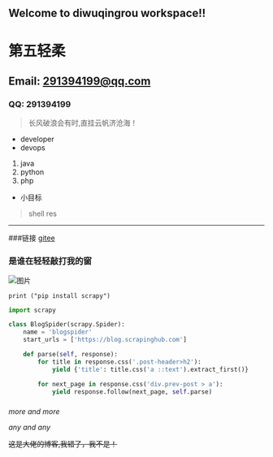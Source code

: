 ## Welcome to diwuqingrou workspace!!

# 第五轻柔
## Email: 291394199@qq.com
### QQ: 291394199
> 长风破浪会有时,直挂云帆济沧海！

* developer
* devops
1. java
2. python
3. php
* 小目标
 > shell res

---
###链接
[gitee](https://gitee.com/diwuqingrou404/)

[blog]: http://www.diwuqingrou.cn/article/4 "博客"
[home]: http://www.diwuqingrou.cn/admin "后台"

### 是谁在轻轻敲打我的窗

![图片](https://ws2.sinaimg.cn/large/9150e4e5ly1fhx5kcor4xg207y05mmy4.gif)

`print ("pip install scrapy")`

```python
import scrapy

class BlogSpider(scrapy.Spider):
    name = 'blogspider'
    start_urls = ['https://blog.scrapinghub.com']

    def parse(self, response):
        for title in response.css('.post-header>h2'):
            yield {'title': title.css('a ::text').extract_first()}

        for next_page in response.css('div.prev-post > a'):
            yield response.follow(next_page, self.parse)
```
###

*more and more*

_any and any_

~~这是大佬的博客,我错了，我不是！~~